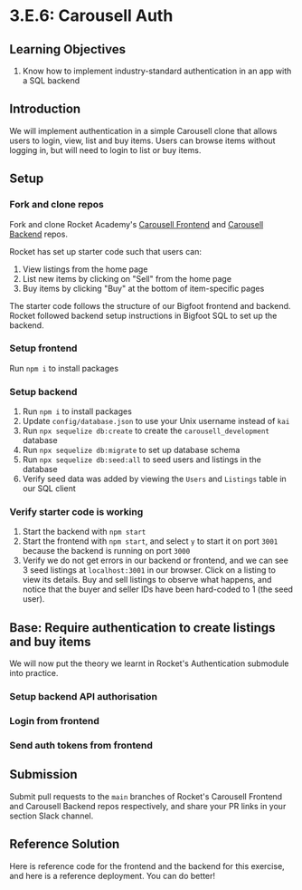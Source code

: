 # 3.E.6: Carousell Auth

## Learning Objectives

1. Know how to implement industry-standard authentication in an app with a SQL backend

## Introduction

We will implement authentication in a simple Carousell clone that allows users to login, view, list and buy items. Users can browse items without logging in, but will need to login to list or buy items.

## Setup

### Fork and clone repos

Fork and clone Rocket Academy's [Carousell Frontend](https://github.com/rocketacademy/carousell-frontend-bootcamp) and [Carousell Backend](https://github.com/rocketacademy/carousell-backend-bootcamp) repos.

Rocket has set up starter code such that users can:

1. View listings from the home page
2. List new items by clicking on "Sell" from the home page
3. Buy items by clicking "Buy" at the bottom of item-specific pages

The starter code follows the structure of our Bigfoot frontend and backend. Rocket followed backend setup instructions in Bigfoot SQL to set up the backend.

### Setup frontend

Run `npm i` to install packages

### Setup backend

1. Run `npm i` to install packages
2. Update `config/database.json` to use your Unix username instead of `kai`
3. Run `npx sequelize db:create` to create the `carousell_development` database
4. Run `npx sequelize db:migrate` to set up database schema
5. Run `npx sequelize db:seed:all` to seed users and listings in the database
6. Verify seed data was added by viewing the `Users` and `Listings` table in our SQL client

### Verify starter code is working

1. Start the backend with `npm start`
2. Start the frontend with `npm start`, and select `y` to start it on port `3001` because the backend is running on port `3000`
3. Verify we do not get errors in our backend or frontend, and we can see 3 seed listings at `localhost:3001` in our browser. Click on a listing to view its details. Buy and sell listings to observe what happens, and notice that the buyer and seller IDs have been hard-coded to 1 (the seed user).

## Base: Require authentication to create listings and buy items

We will now put the theory we learnt in Rocket's Authentication submodule into practice.

### Setup backend API authorisation

### Login from frontend

### Send auth tokens from frontend

## Submission

Submit pull requests to the `main` branches of Rocket's Carousell Frontend and Carousell Backend repos respectively, and share your PR links in your section Slack channel.

## Reference Solution

Here is reference code for the frontend and the backend for this exercise, and here is a reference deployment. You can do better!
